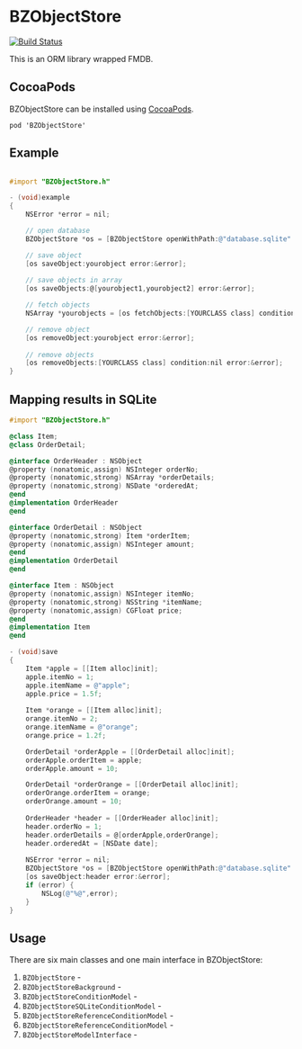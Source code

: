 BZObjectStore
=============
[![Build Status](https://travis-ci.org/expensivegasprices/BZObjectStore.svg)](https://travis-ci.org/expensivegasprices/BZObjectStore)

This is an ORM library wrapped FMDB.

## CocoaPods

BZObjectStore can be installed using [CocoaPods](http://cocoapods.org/).

```
pod 'BZObjectStore'
```

## Example

```objective-c

#import "BZObjectStore.h"

- (void)example
{
    NSError *error = nil;

    // open database
    BZObjectStore *os = [BZObjectStore openWithPath:@"database.sqlite" error:&error];

    // save object
    [os saveObject:yourobject error:&error];
    
    // save objects in array
    [os saveObjects:@[yourobject1,yourobject2] error:&error];

    // fetch objects
    NSArray *yourobjects = [os fetchObjects:[YOURCLASS class] condition:nil error:&error];

    // remove object
    [os removeObject:yourobject error:&error];
    
    // remove objects
    [os removeObjects:[YOURCLASS class] condition:nil error:&error];
}


```



## Mapping results in SQLite

```objective-c
#import "BZObjectStore.h"

@class Item;
@class OrderDetail;

@interface OrderHeader : NSObject
@property (nonatomic,assign) NSInteger orderNo;
@property (nonatomic,strong) NSArray *orderDetails;
@property (nonatomic,strong) NSDate *orderedAt;
@end
@implementation OrderHeader
@end

@interface OrderDetail : NSObject
@property (nonatomic,strong) Item *orderItem;
@property (nonatomic,assign) NSInteger amount;
@end
@implementation OrderDetail
@end

@interface Item : NSObject
@property (nonatomic,assign) NSInteger itemNo;
@property (nonatomic,strong) NSString *itemName;
@property (nonatomic,assign) CGFloat price;
@end
@implementation Item
@end

- (void)save
{
    Item *apple = [[Item alloc]init];
    apple.itemNo = 1;
    apple.itemName = @"apple";
    apple.price = 1.5f;
    
    Item *orange = [[Item alloc]init];
    orange.itemNo = 2;
    orange.itemName = @"orange";
    orange.price = 1.2f;

    OrderDetail *orderApple = [[OrderDetail alloc]init];
    orderApple.orderItem = apple;
    orderApple.amount = 10;

    OrderDetail *orderOrange = [[OrderDetail alloc]init];
    orderOrange.orderItem = orange;
    orderOrange.amount = 10;
    
    OrderHeader *header = [[OrderHeader alloc]init];
    header.orderNo = 1;
    header.orderDetails = @[orderApple,orderOrange];
    header.orderedAt = [NSDate date];
    
    NSError *error = nil;
    BZObjectStore *os = [BZObjectStore openWithPath:@"database.sqlite" error:&error];
    [os saveObject:header error:&error];
    if (error) {
        NSLog(@"%@",error);
    }
}

```




## Usage
There are six main classes and one main interface in BZObjectStore:

1. `BZObjectStore` - 
2. `BZObjectStoreBackground` - 
3. `BZObjectStoreConditionModel` - 
4. `BZObjectStoreSQLiteConditionModel` - 
5. `BZObjectStoreReferenceConditionModel` - 
6. `BZObjectStoreReferenceConditionModel` - 
7. `BZObjectStoreModelInterface` - 
